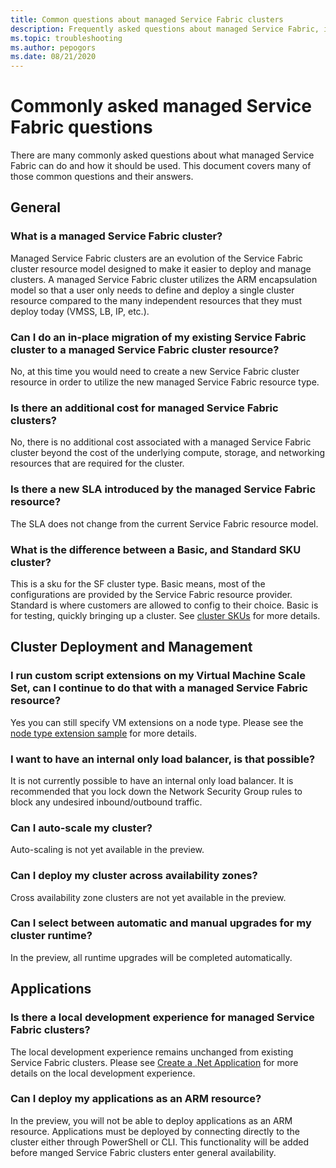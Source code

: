 ```yaml
---
title: Common questions about managed Service Fabric clusters 
description: Frequently asked questions about managed Service Fabric, including capabilities, use cases, and common scenarios.
ms.topic: troubleshooting
ms.author: pepogors
ms.date: 08/21/2020
---
```


# Commonly asked managed Service Fabric questions

There are many commonly asked questions about what managed Service Fabric can do and how it should be used. This document covers many of those common questions and their answers.

## General 

### What is a managed Service Fabric cluster? 
Managed Service Fabric clusters are an evolution of the Service Fabric cluster resource model designed to make it easier to deploy and manage clusters. A managed Service Fabric cluster utilizes the ARM encapsulation model so that a user only needs to define and deploy a single cluster resource compared to the many independent resources that they must deploy today (VMSS, LB, IP, etc.).

### Can I do an in-place migration of my existing Service Fabric cluster to a managed Service Fabric cluster resource? 
No, at this time you would need to create a new Service Fabric cluster resource in order to utilize the new managed Service Fabric resource type.

### Is there an additional cost for managed Service Fabric clusters? 
No, there is no additional cost associated with a managed Service Fabric cluster beyond the cost of the underlying compute, storage, and networking resources that are required for the cluster. 

### Is there a new SLA introduced by the managed Service Fabric resource?
The SLA does not change from the current Service Fabric resource model.

### What is the difference between a Basic, and Standard SKU cluster? 
This is a sku for the SF cluster type. Basic means, most of the configurations are provided by the Service Fabric resource provider. Standard is where customers are allowed to config to their choice. Basic is for testing, quickly bringing up a cluster. See [cluster SKUs](PLACEHOLDER) for more details. 

## Cluster Deployment and Management

### I run custom script extensions on my Virtual Machine Scale Set, can I continue to do that with a managed Service Fabric resource?  
Yes you can still specify VM extensions on a node type. Please see the [node type extension sample](PLACEHOLDER) for more details.

### I want to have an internal only load balancer, is that possible?
It is not currently possible to have an internal only load balancer. It is recommended that you lock down the Network Security Group rules to block any undesired inbound/outbound traffic.

### Can I auto-scale my cluster? 
Auto-scaling is not yet available in the preview. 

### Can I deploy my cluster across availability zones? 
Cross availability zone clusters are not yet available in the preview. 

### Can I select between automatic and manual upgrades for my cluster runtime? 
In the preview, all runtime upgrades will be completed automatically.

## Applications 

### Is there a local development experience for managed Service Fabric clusters? 
The local development experience remains unchanged from existing Service Fabric clusters. Please see [Create a .Net Application](https://docs.microsoft.com/azure/service-fabric/service-fabric-quickstart-dotnet) for more details on the local development experience. 

### Can I deploy my applications as an ARM resource? 
In the preview, you will not be able to deploy applications as an ARM resource. Applications must be deployed by connecting directly to the cluster either through PowerShell or CLI. This functionality will be added before manged Service Fabric clusters enter general availability. 

